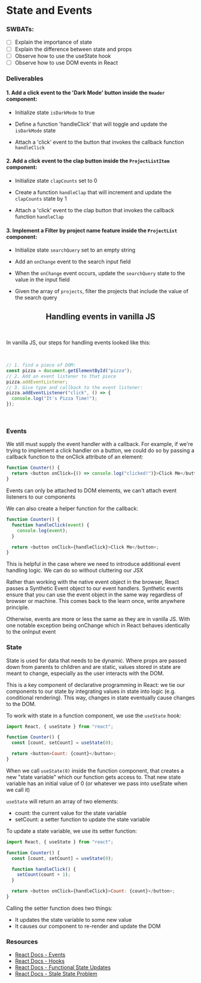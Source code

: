 # State and Events

### SWBATs:

- [ ] Explain the importance of state
- [ ] Explain the difference between state and props
- [ ] Observe how to use the useState hook
- [ ] Observe how to use DOM events in React

### Deliverables

#### 1. Add a click event to the 'Dark Mode' button inside the `Header` component:

- Initialize state `isDarkMode` to true

- Define a function 'handleClick' that will toggle and update the `isDarkMode` state

- Attach a 'click' event to the button that invokes the callback function `handleClick`

#### 2. Add a click event to the clap button inside the `ProjectListItem` component:

- Initialize state `clapCounts` set to 0

- Create a function `handleClap` that will increment and update the `clapCounts` state by 1

- Attach a 'click' event to the clap button that invokes the callback function `handleClap`

#### 3. Implement a Filter by project name feature inside the `ProjectList` component:

- Initialize state `searchQuery` set to an empty string

- Add an `onChange` event to the search input field

- When the `onChange` event occurs, update the `searchQuery` state to the value in the input field

- Given the array of `projects`, filter the projects that include the value of the search query

<h2 style="text-align: center;"><strong>Handling events in vanilla JS</strong></h2>

<br>

In vanilla JS, our steps for handling events looked like this:

<br>

```js
// 1. find a piece of DOM:
const pizza = document.getElementById("pizza");
// 2. Add an event listener to that piece
pizza.addEventListener;
// 3. Give type and callback to the event listener:
pizza.addEventListener("click", () => {
  console.log("It's Pizza Time!");
});
```

<br>

### Events

We still must supply the event handler with a callback. For example, if we're trying to implement a click handler on a button, we could do so by passing a callback function to the onClick attribute of an element:

```js
function Counter() {
  return <button onClick={() => console.log("clicked!")}>Click Me</button>;
}
```

Events can only be attached to DOM elements, we can't attach event listeners to our components

We can also create a helper function for the callback:

```js
function Counter() {
  function handleClick(event) {
    console.log(event);
  }

  return <button onClick={handleClick}>Click Me</button>;
}
```

This is helpful in the case where we need to introduce additional event handling logic. We can do so without cluttering our JSX

Rather than working with the native event object in the browser, React passes a Synthetic Event object to our event handlers. Synthetic events ensure that you can use the event object in the same way regardless of browser or machine. This comes back to the learn once, write anywhere principle.

Otherwise, events are more or less the same as they are in vanilla JS. With one notable exception being onChange which in React behaves identically to the onInput event

### State

State is used for data that needs to be dynamic. Where props are passed down from parents to children and are static, values stored in state are meant to change, especially as the user interacts with the DOM.

This is a key component of declarative programming in React: we tie our components to our state by integrating values in state into logic (e.g. conditional rendering). This way, changes in state eventually cause changes to the DOM.

To work with state in a function component, we use the `useState` hook:

```js
import React, { useState } from "react";

function Counter() {
  const [count, setCount] = useState(0);

  return <button>Count: {count}</button>;
}
```

When we call `useState(0)` inside the function component, that creates a new "state variable" which our function gets access to. That new state variable has an initial value of 0 (or whatever we pass into useState when we call it)

`useState` will return an array of two elements:

- count: the current value for the state variable
- setCount: a setter function to update the state variable

To update a state variable, we use its setter function:

```js
import React, { useState } from "react";

function Counter() {
  const [count, setCount] = useState(0);

  function handleClick() {
    setCount(count + 1);
  }

  return <button onClick={handleClick}>Count: {count}</button>;
}
```

Calling the setter function does two things:

- It updates the state variable to some new value
- It causes our component to re-render and update the DOM

### Resources

- [React Docs - Events](https://reactjs.org/docs/events.html)
- [React Docs - Hooks](https://reactjs.org/docs/hooks-overview.html)
- [React Docs - Functional State Updates](https://reactjs.org/docs/hooks-reference.html#functional-updates)
- [React Docs - Stale State Problem](https://reactjs.org/docs/hooks-faq.html#why-am-i-seeing-stale-props-or-state-inside-my-function)
